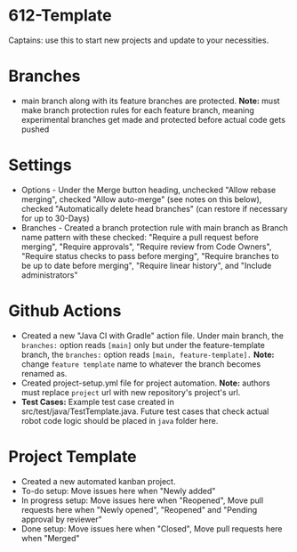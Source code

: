 # 612-Template
Captains: use this to start new projects and update to your necessities.

# Branches
- main branch along with its feature branches are protected. **Note:** must make branch protection rules for each feature branch, meaning experimental branches get made and protected before actual code gets pushed

# Settings
- Options - Under the Merge button heading, unchecked "Allow rebase merging", checked "Allow auto-merge" (see notes on this below), checked "Automatically delete head branches" (can restore if necessary for up to 30-Days)
- Branches - Created a branch protection rule with main branch as Branch name pattern with these checked: "Require a pull request before merging", "Require approvals", "Require review from Code Owners", "Require status checks to pass before merging", "Require branches to be up to date before merging", "Require linear history", and "Include administrators"

# Github Actions
- Created a new "Java CI with Gradle" action file. Under main branch, the ```branches:``` option reads ```[main]``` only but under the feature-template branch, the ```branches:``` option reads ```[main, feature-template].``` **Note:** change ```feature template``` name to whatever the branch becomes renamed as.
- Created project-setup.yml file for project automation. **Note:** authors must replace ```project``` url with new repository's project's url.
- **Test Cases:** Example test case created in src/test/java/TestTemplate.java. Future test cases that check actual robot code logic should be placed in ```java``` folder here.

# Project Template
- Created a new automated kanban project.
- To-do setup: Move issues here when "Newly added"
- In progress setup: Move issues here when "Reopened", Move pull requests here when "Newly opened", "Reopened" and "Pending approval by reviewer"
- Done setup: Move issues here when "Closed", Move pull requests here when "Merged"
